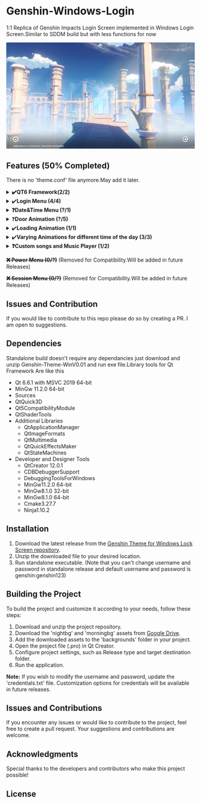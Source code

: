 # Genshin-Windows-Login
1:1 Replica of Genshin Impacts Login Screen implemented in Windows Login Screen.Similar to SDDM build but with less functions for now

[![Video Preview](preview/preview.png)](preview/preview.mp4)


## Features (50% Completed)


There is no 'theme.conf' file anymore.May add it later.

<details>
  <summary><b>✔️QT6 Framework(2/2)</b></summary> (OPTIMIZED)
    
- [x] Change Code for QT6 Deployment
    - [x] Use New TypeNames
    - [x] Use New Attributes
    - [x] Optimize last result
- [x] Create and Deploy Standalone executable
    - [x] Debug App
    - [x] Build App
    - [x] Deploy APp

</details>


<details>
  <summary>✔️<b>Login Menu (4/4)</b></summary> (OPTIMIZED)

- [x] Login Background
- [x] Username Area
    - [x] Replace QML with TextArea
    - [x] Delete Unnecessary and buggy attributes
    - [x] Optimize it even more
- [x] Password Area
    - [x] Replace QML with TextArea
    - [x] Delete Unnecessary and buggy attributes
    - [x] Optimize it even more
- [x] Github and Linkedin Credits

</details>

      
<details>
<summary><b>❓Date&Time Menu (?/1)</b></summary>

- [ ] Worked un Build but not in Deployment.I will try to fix it
</details>
      
<details>
   <summary>❓<b>Door Animation (?/5)</b></summary>

- [x] Function to validate Username and Password
- [x] fragmentShader config for Transparent videos
- [x] Door Videos
    - [x] Morning Door
    - [x] Sunlight Door
    - [x] Night Door
- [x] Transparent Videos
    - [x] Morning Door
    - [x] Sunlight Door
    - [x] Night Door
- [x] Encoded Videos

      ❌ Transparent MOV (Didn't work)
      
      ❌ Transparent Webm (Didn't work)
      
      ❌ Custom Function For Png Sequence (Didn't work)
      
      ❌ (fragmentShader config doesn't work anymore)

      ❌ (Baked Shaders for Vulcan Compatibility doesn't work)

      
    - [x] Morning Door
    - [x] Sunlight Door
    - [x] Night Door

</details>



<details>
    <summary>✔️<b>Loading Animation (1/1)</b></summary>
  
- [x] 1:1 Replica of Genshins Loading animation when you succesfully log in.

</details>

<details>
    <summary>✔️<b>Varying Animations for different time of the day (3/3)</b></summary>


- [x] Morning Animations
- [x] Sunlight Animations
- [x] Night Animations
  
</details>

<details>
  <summary><b>❓Custom songs and Music Player (1/2)</b></summary>

- [x] List of custom songs
- [ ] Music Player on login screen to change the currently playing song(You can't change song at least for now)

</details>



 ~~<b>❌ Power Menu (0/?)</b>~~ (Removed for Compatibility.Will be added in future Releases)
      
 ~~<b>❌ Session Menu (0/?)</b>~~ (Removed for Compatibility.Will be added in future Releases)
      


## Issues and Contribution

If you would like to contribute to this repo please do so by creating a PR. I am open to suggestions.


## Dependencies

Standalone build doesn't require any dependancies just download and unzip Genshin-Theme-WinV0.01 and run exe file.Library tools for Qt Framework Are like this

- Qt 6.6.1 with MSVC 2019 64-bit
- MinGw 11.2.0 64-bit
- Sources
- QtQuick3D
- Qt5CompatibilityModule
- QtShaderTools
- Additional Libraries
  - QtApplicationManager
  - QtImageFormats
  - QtMultimedia
  - QtQuickEffectsMaker
  - QtStateMachines
- Developer and Designer Tools
  - QtCreator 12.0.1
  - CDBDebuggerSupport
  - DebuggingToolsForWindows
  - MinGw11.2.0 64-bit
  - MinGw8.1.0 32-bit
  - MinGw8.1.0 64-bit
  - Cmake3.27.7
  - Ninja1.10.2


## Installation

1. Download the latest release from the [Genshin Theme for Windows Lock Screen repository](https://github.com/nicefaa6waa/Genshin-Windows-Login/releases/tag/Build).
2. Unzip the downloaded file to your desired location.
3. Run standalone executable. (Note that you can't change username and password in standalone release and default username and password is genshin:genshin123)

## Building the Project

To build the project and customize it according to your needs, follow these steps:

1. Download and unzip the project repository.
2. Download the 'nightbg' and 'morningbg' assets from [Google Drive](https://drive.google.com/drive/folders/yourdriveid](https://drive.google.com/drive/folders/1Yz2GxV8uvZJM16YSbE2yPRMT58H5o0Bs?usp=drive_link)).
3. Add the downloaded assets to the 'backgrounds' folder in your project.
4. Open the project file (.pro) in Qt Creator.
5. Configure project settings, such as Release type and target destination folder.
6. Run the application.

**Note:** If you wish to modify the username and password, update the 'credentials.txt' file. Customization options for credentials will be available in future releases.

## Issues and Contributions

If you encounter any issues or would like to contribute to the project, feel free to create a pull request. Your suggestions and contributions are welcome.

## Acknowledgments

Special thanks to the developers and contributors who make this project possible!

## License
